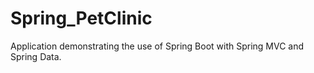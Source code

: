 # Spring_PetClinic
Application demonstrating the use of Spring Boot with Spring MVC and Spring Data.
